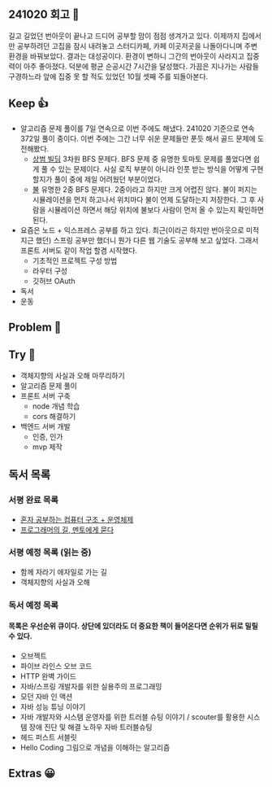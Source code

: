 ## 241020 회고 💬
길고 길었던 번아웃이 끝나고 드디어 공부할 맘이 점점 생겨가고 있다. 이제까지 집에서만 공부하려던 고집을 잠시 내려놓고 스터디카페, 카페 이곳저곳을 나돌아다니며 주변 환경을 바꿔보았다. 결과는 대성공이다. 환경이 변하니 그간의 번아웃이 사라지고 집중력이 아주 좋아졌다. 덕분에 평균 순공시간 7시간을 달성했다. 가끔은 지나가는 사람들 구경하느라 앞에 집중 못 할 적도 있었던 10월 셋째 주를 되돌아본다.

## Keep 👍
- 알고리즘 문제 풀이를 7일 연속으로 이번 주에도 해냈다. 241020 기준으로 연속 372일 풀이 중이다. 이번 주에는 그간 너무 쉬운 문제들만 푼듯 해서 골드 문제에 도전해봤다.
	- [상범 빌딩](https://www.acmicpc.net/problem/6593) 3차원 BFS 문제다. BFS 문제 중 유명한 토마토 문제를 풀었다면 쉽게 풀 수 있는 문제이다. 사실 로직 부분이 아니라 인풋 받는 방식을 어떻게 구현할지가 풀이 중에 제일 어려웠던 부분이었다.
	- [불](https://www.acmicpc.net/problem/5427) 유명한 2중 BFS 문제다. 2중이라고 하지만 크게 어렵진 않다. 불이 퍼지는 시뮬레이션을 먼저 하고나서 위치마다 불이 언제 도달하는지 저장한다. 그 후 사람을 시뮬레이션 하면서 해당 위치에 불보다 사람이 먼저 올 수 있는지 확인하면 된다.
- 요즘은 노드 + 익스프레스 공부를 하고 있다. 최근(이라곤 하지만 번아웃으로 미적지근 했던) 스프링 공부만 했더니 뭔가 다른 웹 기술도 공부해 보고 싶었다. 그래서 프론트 서버도 같이 작업 할겸 시작했다. 
	- 기초적인 프로젝트 구성 방법
	- 라우터 구성
	- 깃허브 OAuth
- 독서
- 운동

## Problem 🤢

## Try 🧚
- 객체지향의 사실과 오해 마무리하기
- 알고리즘 문제 풀이 
- 프론트 서버 구축
	- node 개념 학습
	- cors 해결하기
- 백엔드 서버 개발
	- 인증, 인가
	- mvp 제작

## 독서 목록

### 서평 완료 목록
- [혼자 공부하는 컴퓨터 구조 + 운영체제](https://velog.io/@regular_jk_kim/혼자-공부하는-컴퓨터-구조-운영체제-를-읽고)
- [프로그래머의 길, 멘토에게 묻다](https://velog.io/@regular_jk_kim/프로그래머의-길-멘토에게-묻다-를-읽고-24jpq345)

###  서평 예정 목록 (읽는 중) 
- 함께 자라기 애자일로 가는 길
- 객체지향의 사실과 오해

### 독서 예정 목록
#### 목록은 우선순위 큐이다. 상단에 있더라도 더 중요한 책이 들어온다면 순위가 뒤로 밀릴 수 있다.
- 오브젝트
- 파이브 라인스 오브 코드
- HTTP 완벽 가이드
- 자바/스프링 개발자를 위한 실용주의 프로그래밍
- 모던 자바 인 액션
- 자바 성능 튜닝 이야기 
- 자바 개발자와 시스템 운영자를 위한 트러블 슈팅 이야기 / scouter를 활용한 시스템 장애 진단 및 해결 노하우 자바 트러블슈팅
- 헤드 퍼스트 서블릿
- Hello Coding 그림으로 개념을 이해하는 알고리즘

## Extras 😀


